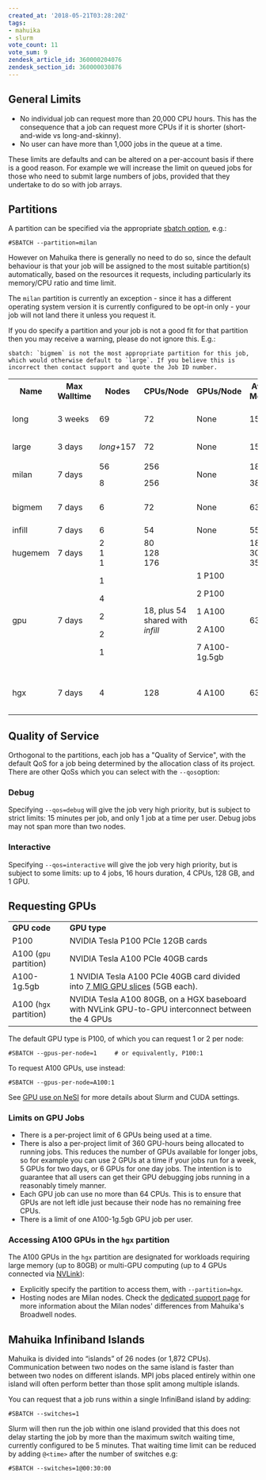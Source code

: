 ```yaml
---
created_at: '2018-05-21T03:28:20Z'
tags:
- mahuika
- slurm
vote_count: 11
vote_sum: 9
zendesk_article_id: 360000204076
zendesk_section_id: 360000030876
---
```


## General Limits

- No individual job can request more than 20,000 CPU hours. This has
    the consequence that a job can request more CPUs if it is shorter
    (short-and-wide vs long-and-skinny).
- No user can have more than 1,000 jobs in the queue at a time.

These limits are defaults and can be altered on a per-account basis if
there is a good reason. For example we will increase the limit on queued
jobs for those who need to submit large numbers of jobs, provided that
they undertake to do so with job arrays.

## Partitions

A partition can be specified via the appropriate [sbatch option](../../Getting_Started/Cheat_Sheets/Slurm-Reference_Sheet.md),
e.g.:

``` sl
#SBATCH --partition=milan
```

However on Mahuika there is generally no need to do so, since the
default behaviour is that your job will be assigned to the most suitable
partition(s) automatically, based on the resources it requests,
including particularly its memory/CPU ratio and time limit.

The `milan` partition is currently an exception - since it has a
different operating system version it is currently configured to be
opt-in only - your job will not land there it unless you request it.

If you do specify a partition and your job is not a good fit for that
partition then you may receive a warning, please do not ignore this.
E.g.:

```out
sbatch: `bigmem` is not the most appropriate partition for this job, which would otherwise default to `large`. If you believe this is incorrect then contact support and quote the Job ID number.
```

<table><tbody>
<tr>
<th>Name</th>
<th>Max Walltime</th>
<th>Nodes</th>
<th>CPUs/Node</th>
<th>GPUs/Node</th>
<th>Available Mem/CPU</th>
<th>Available Mem/Node</th>
<th>Max CPUs/job</th>
<th>Description</th>
</tr>
<tr>
<td>long</td>
<td>3 weeks</td>
<td>69</td>
<td>72</td>
<td>None</td>
<td>1500 MB</td>
<td>105 GB</td>
<td>720</td>
<td>Jobs longer than 3 days.</td>
</tr>
<tr>
<td>large</td>
<td>3 days</td>
<td><em>long+</em>157</td>
<td>72</td>
<td>None</td>
<td>1500 MB</td>
<td>105 GB</td>
<td>288</td>
<td>Default partition.</td>
</tr>
<tr>
<td rowspan=2>milan</td>
<td rowspan=2>7 days</td>
<td>56</td>
<td>256</td>
<td rowspan=2>None</td>
<td>1850 MB</td>
<td>460 GB</td>
<td rowspan=2>2560</td>
<td rowspan=2><a href="../../Scientific_Computing/Running_Jobs_on_Maui_and_Mahuika/Milan_Compute_Nodes.md">Jobs using Milan Nodes</a></td>
</tr>
<td>8</td>
<td>256</td>
<td>3800 MB</td>
<td>960 GB</td>
</tr>
<tr>
<td>bigmem</td>
<td>7 days</td>
<td>6</td>
<td>72</td>
<td>None</td>
<td>6300 MB</td>
<td>460 GB</td>
<td>288</td>
<td>Large amounts of memory.</td>
</tr>
<tr>
<td>infill</td>
<td>7 days</td>
<td>6</td>
<td>54</td>
<td>None</td>
<td>5500 MB</td>
<td>300 GB</td>
<td></td>
<td></td>
</tr>
<tr>
<td>hugemem</td>
<td>7 days</td>
<td>2<br/>
1<br/>
1</td>
<td>80<br/>
128<br/>
176</td>
<td></td>
<td>18 GB<br/>
30 GB<br/>
35 GB</td>
<td>1,500 GB<br />
4,000 GB<br/>
6,000 GB</td>
<td>256</td>
<td>Very large amounts of memory.</td>
</tr>
<tr>
<td>gpu</td>
<td>7 days</td>
<td>1</p>
<p>4</p>
<p>2</p>
<p>2</p>
<p>1</td>
<td>18, plus 54 shared with
<em>infill</em></td>
<td>1 P100</p>
<p>2 P100</p>
<p>1 A100</p>
<p>2 A100</p>
<p>7 A100-1g.5gb</td>
<td>6300 MB</td>
<td>160 GB, plus 300 GB
shared with <em>infill</em></td>
<td>64</td>
<td>Nodes with GPUs. See
below for more info.</td>
</tr>
<tr>
<td>hgx</td>
<td>7 days</td>
<td>4</td>
<td>128</td>
<td>4 A100</td>
<td>6300 MB</td>
<td>460 GB</td>
<td>64</td>
<td>Part of
<a href="../../Scientific_Computing/Running_Jobs_on_Maui_and_Mahuika/Milan_Compute_Nodes.md">Milan Nodes</a>. See below.</td>
</tr>
</tbody>
</table>

## Quality of Service

Orthogonal to the partitions, each job has a "Quality of Service", with
the default QoS for a job being determined by the allocation class of
its project. There are other QoSs which you can select with the
`--qos`option:

### Debug

Specifying `--qos=debug` will give the job very high priority, but is
subject to strict limits: 15 minutes per job, and only 1 job at a time
per user. Debug jobs may not span more than two nodes.

### Interactive

Specifying `--qos=interactive` will give the job very high priority, but
is subject to some limits: up to 4 jobs, 16 hours duration, 4 CPUs, 128
GB, and 1 GPU.

## Requesting GPUs

|                        |                                                                                                                                                |
|------------------------|------------------------------------------------------------------------------------------------------------------------------------------------|
| **GPU code**           | **GPU type**                                                                                                                                   |
| P100                   | NVIDIA Tesla P100 PCIe 12GB cards                                                                                                              |
| A100 (`gpu` partition) | NVIDIA Tesla A100 PCIe 40GB cards                                                                                                              |
| A100-1g.5gb            | 1 NVIDIA Tesla A100 PCIe 40GB card divided into [7 MIG GPU slices](https://www.nvidia.com/en-us/technologies/multi-instance-gpu/) (5GB each).  |
| A100 (`hgx` partition) | NVIDIA Tesla A100 80GB, on a HGX baseboard with NVLink GPU-to-GPU interconnect between the 4 GPUs                                              |

The default GPU type is P100, of which you can request 1 or 2 per node:

``` sl
#SBATCH --gpus-per-node=1     # or equivalently, P100:1
```

To request A100 GPUs, use instead:

``` sl
#SBATCH --gpus-per-node=A100:1
```

See [GPU use on NeSI](../../Scientific_Computing/Running_Jobs_on_Maui_and_Mahuika/GPU_use_on_NeSI.md)
for more details about Slurm and CUDA settings.

### Limits on GPU Jobs

- There is a per-project limit of 6 GPUs being used at a time.
- There is also a per-project limit of 360 GPU-hours being allocated
    to running jobs. This reduces the number of GPUs available for
    longer jobs, so for example you can use 2 GPUs at a time if your
    jobs run for a week, 5 GPUs for two days, or 6 GPUs for one day
    jobs. The intention is to guarantee that all users can get their GPU
    debugging jobs running in a reasonably timely manner.
- Each GPU job can use no more than 64 CPUs. This is to ensure that
    GPUs are not left idle just because their node has no remaining free
    CPUs.
- There is a limit of one A100-1g.5gb GPU job per user.

### Accessing A100 GPUs in the `hgx` partition

The A100 GPUs in the `hgx` partition are designated for workloads
requiring large memory (up to 80GB) or multi-GPU computing (up to 4 GPUs
connected via
[NVLink](https://www.nvidia.com/en-us/data-center/nvlink/)):

- Explicitly specify the partition to access them, with
    `--partition=hgx`.
- Hosting nodes are Milan nodes. Check the [dedicated support page](../../Scientific_Computing/Running_Jobs_on_Maui_and_Mahuika/Milan_Compute_Nodes.md)
    for more information about the Milan nodes' differences from
    Mahuika's Broadwell nodes.

## Mahuika Infiniband Islands

Mahuika is divided into “islands” of 26 nodes (or 1,872 CPUs).
Communication between two nodes on the same island is faster than
between two nodes on different islands. MPI jobs placed entirely within
one island will often perform better than those split among multiple
islands.

You can request that a job runs within a single InfiniBand island by
adding:

``` sl
#SBATCH --switches=1
```

Slurm will then run the job within one island provided that this does
not delay starting the job by more than the maximum switch waiting time,
currently configured to be 5 minutes. That waiting time limit can be
reduced by adding `@<time>` after the number of switches e.g:

``` sl
#SBATCH --switches=1@00:30:00
```
